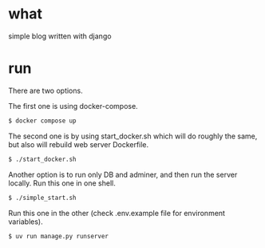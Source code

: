 # what
simple blog written with django

# run
There are two options.

The first one is using docker-compose.
```bash
$ docker compose up
```
The second one is by using start_docker.sh which will do roughly the same, but
also will rebuild web server Dockerfile.
```bash
$ ./start_docker.sh
```

Another option is to run only DB and adminer, and then run the server locally.
Run this one in one shell.
```bash
$ ./simple_start.sh
```
Run this one in the other (check .env.example file for environment variables).
```bash
$ uv run manage.py runserver
```
